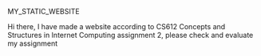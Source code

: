 MY_STATIC_WEBSITE

Hi there, I have made a website according to CS612 Concepts and Structures in Internet Computing assignment 2, please check and evaluate my assignment
